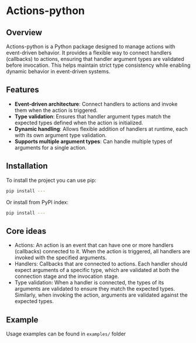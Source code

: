 # Actions-python

## Overview
Actions-python is a Python package designed to manage actions with event-driven behavior. 
It provides a flexible way to connect handlers (callbacks) to actions, ensuring that handler argument types are 
validated before invocation. This helps maintain strict type consistency while enabling dynamic behavior 
in event-driven systems.

## Features
- **Event-driven architecture**: Connect handlers to actions and invoke them when the action is triggered.
- **Type validation**: Ensures that handler argument types match the expected types defined when the action is initialized.
- **Dynamic handling**: Allows flexible addition of handlers at runtime, each with its own argument type validation.
- **Supports multiple argument types**: Can handle multiple types of arguments for a single action.

## Installation

To install the project you can use pip:

```bash
pip install ---
```

Or install from PyPI index:
```bash
pip install ---
```

## Core ideas
- Actions: An action is an event that can have one or more handlers (callbacks) connected to it. 
When the action is triggered, all handlers are invoked with the specified arguments.
- Handlers: Callbacks that are connected to actions. 
Each handler should expect arguments of a specific type, 
which are validated at both the connection stage and the invocation stage.
- Type validation: When a handler is connected, the types of its arguments are validated to ensure they match the
expected types. Similarly, when invoking the action, arguments are validated against the expected types.

## Example

Usage examples can be found in `examples/` folder